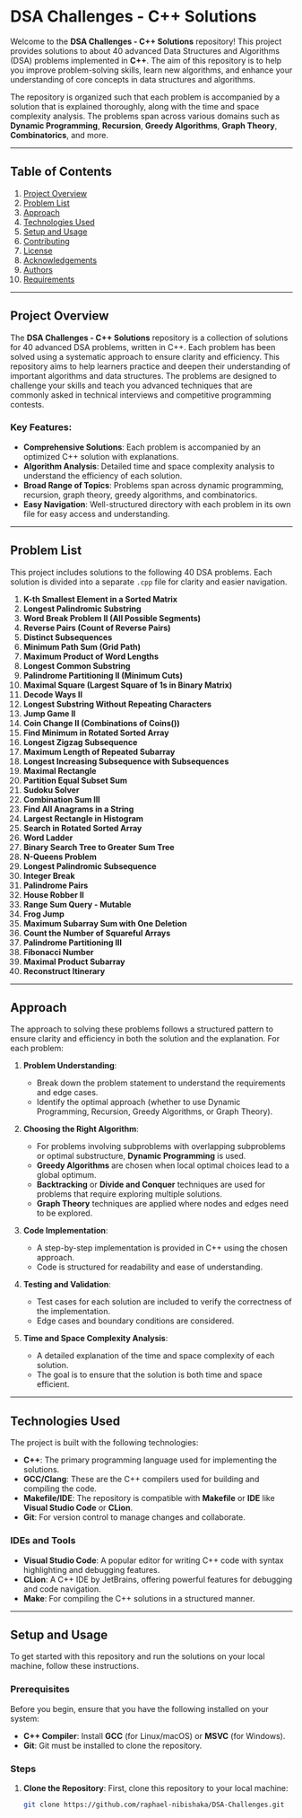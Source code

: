 # DSA Challenges - C++ Solutions

Welcome to the **DSA Challenges - C++ Solutions** repository! This project provides solutions to about 40 advanced Data Structures and Algorithms (DSA) problems implemented in **C++**. The aim of this repository is to help you improve problem-solving skills, learn new algorithms, and enhance your understanding of core concepts in data structures and algorithms.

The repository is organized such that each problem is accompanied by a solution that is explained thoroughly, along with the time and space complexity analysis. The problems span across various domains such as **Dynamic Programming**, **Recursion**, **Greedy Algorithms**, **Graph Theory**, **Combinatorics**, and more.

---

## Table of Contents

1. [Project Overview](#project-overview)
2. [Problem List](#problem-list)
3. [Approach](#approach)
4. [Technologies Used](#technologies-used)
5. [Setup and Usage](#setup-and-usage)
6. [Contributing](#contributing)
7. [License](#license)
8. [Acknowledgements](#acknowledgements)
9. [Authors](#authors)
10. [Requirements](#requirements)

---

## Project Overview

The **DSA Challenges - C++ Solutions** repository is a collection of solutions for 40 advanced DSA problems, written in C++. Each problem has been solved using a systematic approach to ensure clarity and efficiency. This repository aims to help learners practice and deepen their understanding of important algorithms and data structures. The problems are designed to challenge your skills and teach you advanced techniques that are commonly asked in technical interviews and competitive programming contests.

### Key Features:
- **Comprehensive Solutions**: Each problem is accompanied by an optimized C++ solution with explanations.
- **Algorithm Analysis**: Detailed time and space complexity analysis to understand the efficiency of each solution.
- **Broad Range of Topics**: Problems span across dynamic programming, recursion, graph theory, greedy algorithms, and combinatorics.
- **Easy Navigation**: Well-structured directory with each problem in its own file for easy access and understanding.

---

## Problem List

This project includes solutions to the following 40 DSA problems. Each solution is divided into a separate `.cpp` file for clarity and easier navigation.

1. **K-th Smallest Element in a Sorted Matrix**
2. **Longest Palindromic Substring**
3. **Word Break Problem II (All Possible Segments)**
4. **Reverse Pairs (Count of Reverse Pairs)**
5. **Distinct Subsequences**
6. **Minimum Path Sum (Grid Path)**
7. **Maximum Product of Word Lengths**
8. **Longest Common Substring**
9. **Palindrome Partitioning II (Minimum Cuts)**
10. **Maximal Square (Largest Square of 1s in Binary Matrix)**
11. **Decode Ways II**
12. **Longest Substring Without Repeating Characters**
13. **Jump Game II**
14. **Coin Change II (Combinations of Coins())**
15. **Find Minimum in Rotated Sorted Array**
16. **Longest Zigzag Subsequence**
17. **Maximum Length of Repeated Subarray**
18. **Longest Increasing Subsequence with Subsequences**
19. **Maximal Rectangle**
20. **Partition Equal Subset Sum**
21. **Sudoku Solver**
22. **Combination Sum III**
23. **Find All Anagrams in a String**
24. **Largest Rectangle in Histogram**
25. **Search in Rotated Sorted Array**
26. **Word Ladder**
27. **Binary Search Tree to Greater Sum Tree**
28. **N-Queens Problem**
29. **Longest Palindromic Subsequence**
30. **Integer Break**
31. **Palindrome Pairs**
32. **House Robber II**
33. **Range Sum Query - Mutable**
34. **Frog Jump**
35. **Maximum Subarray Sum with One Deletion**
36. **Count the Number of Squareful Arrays**
37. **Palindrome Partitioning III**
38. **Fibonacci Number**
39. **Maximal Product Subarray**
40. **Reconstruct Itinerary**

---

## Approach

The approach to solving these problems follows a structured pattern to ensure clarity and efficiency in both the solution and the explanation. For each problem:

1. **Problem Understanding**:
   - Break down the problem statement to understand the requirements and edge cases.
   - Identify the optimal approach (whether to use Dynamic Programming, Recursion, Greedy Algorithms, or Graph Theory).

2. **Choosing the Right Algorithm**:
   - For problems involving subproblems with overlapping subproblems or optimal substructure, **Dynamic Programming** is used.
   - **Greedy Algorithms** are chosen when local optimal choices lead to a global optimum.
   - **Backtracking** or **Divide and Conquer** techniques are used for problems that require exploring multiple solutions.
   - **Graph Theory** techniques are applied where nodes and edges need to be explored.

3. **Code Implementation**:
   - A step-by-step implementation is provided in C++ using the chosen approach.
   - Code is structured for readability and ease of understanding.

4. **Testing and Validation**:
   - Test cases for each solution are included to verify the correctness of the implementation.
   - Edge cases and boundary conditions are considered.

5. **Time and Space Complexity Analysis**:
   - A detailed explanation of the time and space complexity of each solution.
   - The goal is to ensure that the solution is both time and space efficient.

---

## Technologies Used

The project is built with the following technologies:

- **C++**: The primary programming language used for implementing the solutions.
- **GCC/Clang**: These are the C++ compilers used for building and compiling the code.
- **Makefile/IDE**: The repository is compatible with **Makefile** or **IDE** like **Visual Studio Code** or **CLion**.
- **Git**: For version control to manage changes and collaborate.

### IDEs and Tools
- **Visual Studio Code**: A popular editor for writing C++ code with syntax highlighting and debugging features.
- **CLion**: A C++ IDE by JetBrains, offering powerful features for debugging and code navigation.
- **Make**: For compiling the C++ solutions in a structured manner.

---

## Setup and Usage

To get started with this repository and run the solutions on your local machine, follow these instructions.

### Prerequisites

Before you begin, ensure that you have the following installed on your system:

- **C++ Compiler**: Install **GCC** (for Linux/macOS) or **MSVC** (for Windows).
- **Git**: Git must be installed to clone the repository.

### Steps

1. **Clone the Repository**:
   First, clone this repository to your local machine:
   ```bash
   git clone https://github.com/raphael-nibishaka/DSA-Challenges.git
